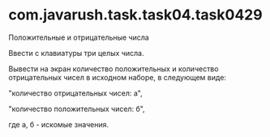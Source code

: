 # com.javarush.task.task04.task0429

Положительные и отрицательные числа

Ввести с клавиатуры три целых числа.

Вывести на экран количество положительных и количество отрицательных чисел в исходном наборе, в следующем виде:

"количество отрицательных чисел: а", 

"количество положительных чисел: б",

где а, б - искомые значения.
